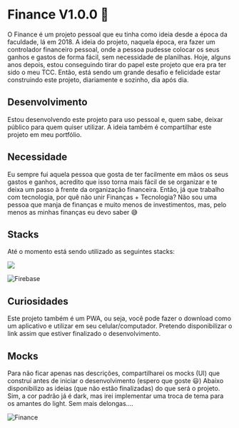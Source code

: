 # Finance V1.0.0 :money_with_wings:

O Finance é um projeto pessoal que eu tinha como ideia desde a época da faculdade, lá em 2018. A ideia do projeto, naquela época, era fazer um controlador financeiro pessoal, onde a pessoa pudesse colocar os seus ganhos e gastos de forma fácil, sem necessidade de planilhas. Hoje, alguns anos depois, estou conseguindo tirar do papel este projeto que era pra ter sido o meu TCC. Então, está sendo um grande desafio e felicidade estar construindo este projeto, diariamente e sozinho, dia após dia.

## Desenvolvimento

Estou desenvolvendo este projeto para uso pessoal e, quem sabe, deixar público para quem quiser utilizar. A ideia também é compartilhar este projeto em meu portfólio.

## Necessidade

Eu sempre fui aquela pessoa que gosta de ter facilmente em mãos os seus gastos e ganhos, acredito que isso torna mais fácil de se organizar e te deixa um passo à frente da organização financeira. Então, já que trabalho com tecnologia, por quê não unir Finanças + Tecnologia? Não sou uma pessoa que manja de finanças e muito menos de investimentos, mas, pelo menos as minhas finanças eu devo saber :sweat_smile:

## Stacks

Até o momento está sendo utilizado as seguintes stacks:

![](https://img.shields.io/badge/Angular-DD0031?style=for-the-badge&logo=angular&logoColor=white) 

![Firebase](https://img.shields.io/badge/firebase-a08021?style=for-the-badge&logo=firebase&logoColor=ffcd34)

## Curiosidades

Este projeto também é um PWA, ou seja, você pode fazer o download como um aplicativo e utilizar em seu celular/computador.
Pretendo disponibilizar o link assim que estiver finalizado o desenvolvimento.

## Mocks

Para não ficar apenas nas descrições, compartilharei os mocks (UI) que construí antes de iniciar o desenvolvimento (espero que goste :smiley:)
Abaixo disponibilizo as ideias (que não estão finalizadas) do que será o projeto. Sim, a cor padrão já é dark, mas irei implementar uma troca de tema para os amantes do light.
Sem mais delongas....

![Finance](https://github.com/vsribeiro19/Finance/assets/55464528/8de2d5dd-7e3e-40b0-a001-7b3c176d1999)
